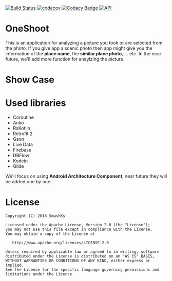 [![Build Status](https://travis-ci.com/SmashKs/OneShoot.svg?branch=master&style=flat-square)](https://travis-ci.com/SmashKs/OneShoot)
[![codecov](https://codecov.io/gh/SmashKs/OneShoot/branch/master/graph/badge.svg?style=flat-square)](https://codecov.io/gh/SmashKs/OneShoot)
[![Codacy Badge](https://api.codacy.com/project/badge/Grade/df651d8c66c64905b606d5627223b8e0)](https://www.codacy.com/app/pokk/OneShoot?utm_source=github.com&amp;utm_medium=referral&amp;utm_content=SmashKs/OneShoot&amp;utm_campaign=Badge_Grade)
[![API](https://img.shields.io/badge/API-21%2B-brightgreen.svg)](https://android-arsenal.com/api?level=21)

# OneShoot

This is an application for analyzing a picture you took or are selected from the photo. If you give
app a scenic photo then app might give you the information of the **place name**, the **similar
place photo**, ... etc.
In the near future, we'll add more function for anaylzing the picture.

# Show Case

# Used libraries

- Coroutine
- Anko
- RxKotlin
- Retrofit 2
- Gson
- Live Data
- Firebase
- DBFlow
- Kodein
- Glide

We'll focus on using **Android Architecture Component**, near future they will be added one by one.

# License

```
Copyright (C) 2018 SmashKs

Licensed under the Apache License, Version 2.0 (the "License");
you may not use this file except in compliance with the License.
You may obtain a copy of the License at

   http://www.apache.org/licenses/LICENSE-2.0

Unless required by applicable law or agreed to in writing, software
distributed under the License is distributed on an "AS IS" BASIS,
WITHOUT WARRANTIES OR CONDITIONS OF ANY KIND, either express or implied.
See the License for the specific language governing permissions and
limitations under the License.
```